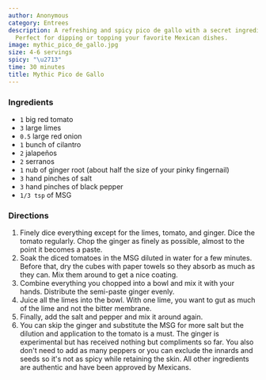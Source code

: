 ```yaml
---
author: Anonymous
category: Entrees
description: A refreshing and spicy pico de gallo with a secret ingredient - MSG.
  Perfect for dipping or topping your favorite Mexican dishes.
image: mythic_pico_de_gallo.jpg
size: 4-6 servings
spicy: "\u2713"
time: 30 minutes
title: Mythic Pico de Gallo
---
```

### Ingredients

* `1` big red tomato
* `3` large limes
* `0.5` large red onion
* `1` bunch of cilantro
* `2` jalapeños
* `2` serranos
* `1` nub of ginger root (about half the size of your pinky fingernail)
* `3` hand pinches of salt
* `3` hand pinches of black pepper
* `1/3 tsp` of MSG

### Directions

1. Finely dice everything except for the limes, tomato, and ginger. Dice the tomato regularly. Chop the ginger as finely as possible, almost to the point it becomes a paste.
2. Soak the diced tomatoes in the MSG diluted in water for a few minutes. Before that, dry the cubes with paper towels so they absorb as much as they can. Mix them around to get a nice coating.
3. Combine everything you chopped into a bowl and mix it with your hands. Distribute the semi-paste ginger evenly.
4. Juice all the limes into the bowl. With one lime, you want to gut as much of the lime and not the bitter membrane.
5. Finally, add the salt and pepper and mix it around again.
6. You can skip the ginger and substitute the MSG for more salt but the dilution and application to the tomato is a must. The ginger is experimental but has received nothing but compliments so far. You also don't need to add as many peppers or you can exclude the innards and seeds so it's not as spicy while retaining the skin. All other ingredients are authentic and have been approved by Mexicans.